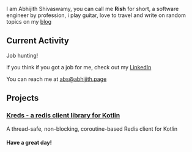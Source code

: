 I am Abhijith Shivaswamy, you can call me **Rish** for short, a software engineer by profession, i play guitar, love to travel and write on random topics on my [blog](https://blog.abhijith.page)

## Current Activity

Job hunting!

if you think if you got a job for me, check out my [LinkedIn](https://www.linkedin.com/in/abhijith-shivaswamy/)

You can reach me at <abs@abhijith.page>

## Projects

### [Kreds - a redis client library for Kotlin](https://crackthecodeabhi.github.io/kreds)

A thread-safe, non-blocking, coroutine-based Redis client for Kotlin 




#### Have a great day!

